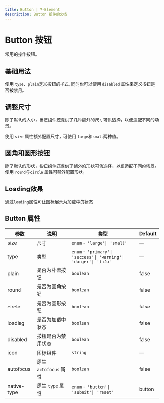 ```yaml
---
title: Button | V-Element
description: Button 组件的文档
---
```


# Button 按钮

常用的操作按钮。

## 基础用法

使用 `type`、`plain`定义按钮的样式, 同时你可以使用 `disabled` 属性来定义按钮是否被禁用。

<preview path="../demo/Button/Basic.vue" title="基础用法" description="Button 组件的基础用法"></preview>

## 调整尺寸

除了默认的大小，按钮组件还提供了几种额外的尺寸可供选择，以便适配不同的场景。

使用 `size` 属性额外配置尺寸，可使用 `large`和`small`两种值。

<preview path="../demo/Button/Size.vue" title="调整尺寸" description="Button 组件的尺寸调整"></preview>

## 圆角和圆形按钮

除了默认的形状，按钮组件还提供了额外的形状可供选择，以便适配不同的场景。
使用 `round`与`circle` 属性可额外配置形状。

## Loading效果

通过`loading`属性可让图标展示为加载中的状态

<preview path="../demo/Button/Loading.vue" title="调loading状态" description="Button 组件的loading状态"></preview>

## Button 属性

| 参数        | 说明                  | 类型                                                             | Default |
| ----------- | --------------------- | ---------------------------------------------------------------- | ------- |
| size        | 尺寸                  | `enum` - `'large'\| 'small'`                                     | —       |
| type        | 类型                  | `enum` - `'primary'\| 'success'\| 'warning'\| 'danger'\| 'info'` | —       |
| plain       | 是否为朴素按钮        | `boolean`                                                        | false   |
| round       | 是否为圆角按钮        | `boolean`                                                        | false   |
| circle      | 是否为圆形按钮        | `boolean`                                                        | false   |
| loading     | 是否为加载中状态      | `boolean`                                                        | false   |
| disabled    | 按钮是否为禁用状态    | `boolean`                                                        | false   |
| icon        | 图标组件              | `string`                                                         | —       |
| autofocus   | 原生 `autofocus` 属性 | `boolean`                                                        | false   |
| native-type | 原生 `type` 属性      | `enum` - `'button'\| 'submit'\| 'reset'`                         | button  |

